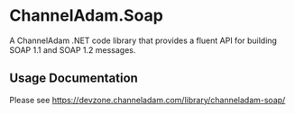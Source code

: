 # ChannelAdam.Soap
A ChannelAdam .NET code library that provides a fluent API for building SOAP 1.1 and SOAP 1.2 messages.

## Usage Documentation
Please see https://devzone.channeladam.com/library/channeladam-soap/
